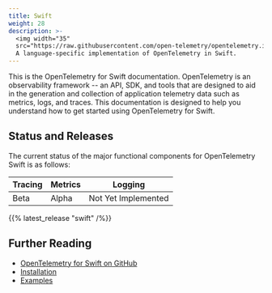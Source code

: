 ```yaml
---
title: Swift
weight: 28
description: >-
  <img width="35"
  src="https://raw.githubusercontent.com/open-telemetry/opentelemetry.io/main/iconography/32x32/Swift.svg"></img>
  A language-specific implementation of OpenTelemetry in Swift.
---
```


This is the OpenTelemetry for Swift documentation. OpenTelemetry is an
observability framework -- an API, SDK, and tools that are designed to aid in
the generation and collection of application telemetry data such as metrics,
logs, and traces. This documentation is designed to help you understand how to
get started using OpenTelemetry for Swift.

## Status and Releases

The current status of the major functional components for OpenTelemetry Swift is
as follows:

| Tracing | Metrics | Logging             |
| ------- | ------- | ------------------- |
| Beta    | Alpha   | Not Yet Implemented |

{{% latest_release "swift" /%}}

## Further Reading

- [OpenTelemetry for Swift on GitHub](https://github.com/open-telemetry/opentelemetry-swift)
- [Installation](https://github.com/open-telemetry/opentelemetry-swift#installation)
- [Examples](https://github.com/open-telemetry/opentelemetry-swift/tree/main/Examples)
